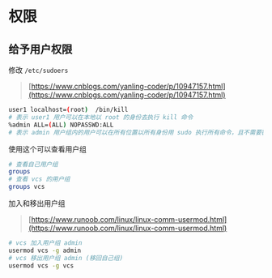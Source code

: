 # 权限

## 给予用户权限

修改 `/etc/sudoers`

> [https://www.cnblogs.com/yanling-coder/p/10947157.html](https://www.cnblogs.com/yanling-coder/p/10947157.html)

```bash
user1 localhost=(root)  /bin/kill
# 表示 user1 用户可以在本地以 root 的身份去执行 kill 命令
%admin ALL=(ALL) NOPASSWD:ALL
# 表示 admin 用户组内的用户可以在所有位置以所有身份用 sudo 执行所有命令，且不需要密码
```

使用这个可以查看用户组

```bash
# 查看自己用户组
groups
# 查看 vcs 的用户组
groups vcs
```

加入和移出用户组

> [https://www.runoob.com/linux/linux-comm-usermod.html](https://www.runoob.com/linux/linux-comm-usermod.html)

```bash
# vcs 加入用户组 admin
usermod vcs -g admin
# vcs 移出用户组 admin (移回自己组)
usermod vcs -g vcs
```

